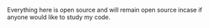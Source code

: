 Everything here is open source and will remain open source incase if anyone would like to study my code.
